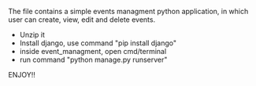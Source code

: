 The file contains a simple events managment python application, in which user can create, view, edit and delete events.

* Unzip it
* Install django, use command "pip install django"
* inside event_managment, open cmd/terminal
* run command "python manage.py runserver"

ENJOY!!
